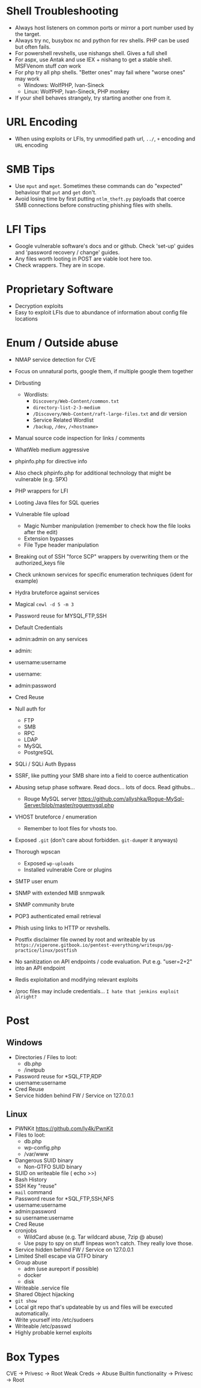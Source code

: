 # Shell Troubleshooting
- Always host listeners on common ports or mirror a port number used by the target.
- Always try nc, busybox nc and python for rev shells. PHP can be used but often fails.
- For powershell revshells, use nishangs shell. Gives a full shell
- For aspx, use Antak and use IEX + nishang to get a stable shell. MSFVenom stuff *can* work
- For php try all php shells. "Better ones" may fail where "worse ones" may work
  - Windows: WolfPHP, Ivan-Sineck
  - Linux: WolfPHP, Ivan-Sineck, PHP monkey
- If your shell behaves strangely, try starting another one from it.

# URL Encoding
- When using exploits or LFIs, try unmodified path url, `../`, `+` encoding and `URL` encoding

# SMB Tips
- Use `mput` and `mget`. Sometimes these commands can do "expected" behaviour that `put` and `get` don't.
- Avoid losing time by first putting `ntlm_theft.py` payloads that coerce SMB connections before constructing phishing files with shells. 

# LFI Tips
- Google vulnerable software's docs and or github. Check 'set-up' guides and 'password recovery / change' guides.
- Any files worth looting in POST are viable loot here too.
- Check wrappers. They are in scope.

# Proprietary Software
- Decryption exploits
- Easy to exploit LFIs due to abundance of information about config file locations

# Enum / Outside abuse
- NMAP service detection for CVE
- Focus on unnatural ports, google them, if multiple google them together
- Dirbusting
  - Wordlists:
    - `Discovery/Web-Content/common.txt`
    - `directory-list-2-3-medium`
    - `/Discovery/Web-Content/raft-large-files.txt` and dir version
    - Service Related Wordlist 
    - `/backup`, `/dev`, `/<hostname>`
   
      
- Manual source code inspection for links / comments
- WhatWeb medium aggressive
- phpinfo.php for directive info
- Also check phpinfo.php for additional technology that might be vulnerable (e.g. SPX)
- PHP wrappers for LFI
- Looting Java files for SQL queries
- Vulnerable file upload
  - Magic Number manipulation (remember to check how the file looks after the edit)
  - Extension bypasses
  - File Type header manipulation
- Breaking out of SSH "force SCP" wrappers by overwriting them or the authorized_keys file
- Check unknown services for specific enumeration techniques (ident for example)
- Hydra bruteforce against services
- Magical `cewl -d 5 -m 3`
- Password reuse for MYSQL,FTP,SSH
- Default Credentials
- admin:admin on any services
- admin:<empty>
- username:username
- username:<empty>
- admin:password
- Cred Reuse
- Null auth for 
  - FTP
  - SMB
  - RPC
  - LDAP
  - MySQL
  - PostgreSQL
- SQLi / SQLi Auth Bypass
- SSRF, like putting your SMB share into a field to coerce authentication
- Abusing setup phase software. Read docs... lots of docs. Read githubs...
  - Rouge MySQL server https://github.com/allyshka/Rogue-MySql-Server/blob/master/roguemysql.php
- VHOST bruteforce / enumeration
  - Remember to loot files for vhosts too.
- Exposed `.git` (don't care about forbidden. `git-dump`er it anyways)
- Thorough wpscan
  - Exposed `wp-uploads`
  - Installed vulnerable Core or plugins
- SMTP user enum
- SNMP with extended MIB snmpwalk
- SNMP community brute
- POP3 authenticated email retrieval
- Phish using links to HTTP or revshells.
- Postfix disclaimer file owned by root and writeable by us `https://viperone.gitbook.io/pentest-everything/writeups/pg-practice/linux/postfish`
- No sanitization on API endpoints / code evaluation. Put e.g. "user=2+2" into an API endpoint
- Redis exploitation and modifying relevant exploits
- /proc files may include credentials... `I hate that jenkins exploit alright?`
# Post
## Windows
- Directories / Files to loot:
  - db.php
  - /inetpub
- Password reuse for *SQL,FTP,RDP
- username:username
- Cred Reuse
- Service hidden behind FW / Service on 127.0.0.1

## Linux
- PWNKit https://github.com/ly4k/PwnKit
- Files to loot:
  - db.php
  - wp-config.php
  - /var/www
- Dangerous SUID binary
  - Non-GTFO SUID binary
- SUID on writeable file ( echo >>)
- Bash History
- SSH Key "reuse"
- `mail` command
- Password reuse for *SQL,FTP,SSH,NFS
- username:username
- admin:password
- su username:username
- Cred Reuse
- cronjobs
  - WildCard abuse (e.g. Tar wildcard abuse, 7zip @ abuse)
  - Use pspy to spy on stuff linpeas won't catch. They really love those.
- Service hidden behind FW / Service on 127.0.0.1
- Limited Shell escape via GTFO binary
- Group abuse
  - adm (use aureport if possible)
  - docker
  - disk
- Writeable .service file
- Shared Object hijacking
- `git show`
- Local git repo that's updateable by us and files will be executed automatically.
- Write yourself into /etc/sudoers
- Writeable /etc/passwd
- Highly probable kernel exploits

# Box Types
CVE -> Privesc -> Root
Weak Creds -> Abuse Builtin functionality -> Privesc -> Root

